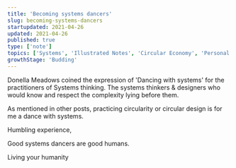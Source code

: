 ```yaml
---
title: 'Becoming systems dancers'
slug: becoming-systems-dancers
startupdated: 2021-04-26
updated: 2021-04-26
published: true
type: ['note']
topics: ['Systems', 'Illustrated Notes', 'Circular Economy', 'Personal development']
growthStage: 'Budding'
---
```


Donella Meadows coined the expression of 'Dancing with systems' for the practitioners of Systems thinking. The systems thinkers & designers who would know and respect the complexity lying before them. 

As mentioned in other posts, practicing circularity or circular design is for me a dance with systems. 

Humbling experience, 

Good systems dancers are good humans.

Living your humanity 